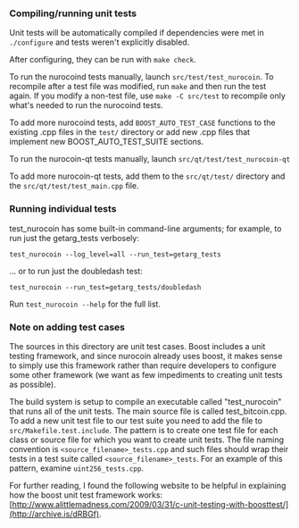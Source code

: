 ### Compiling/running unit tests

Unit tests will be automatically compiled if dependencies were met in `./configure`
and tests weren't explicitly disabled.

After configuring, they can be run with `make check`.

To run the nurocoind tests manually, launch `src/test/test_nurocoin`. To recompile
after a test file was modified, run `make` and then run the test again. If you
modify a non-test file, use `make -C src/test` to recompile only what's needed
to run the nurocoind tests.

To add more nurocoind tests, add `BOOST_AUTO_TEST_CASE` functions to the existing
.cpp files in the `test/` directory or add new .cpp files that
implement new BOOST_AUTO_TEST_SUITE sections.

To run the nurocoin-qt tests manually, launch `src/qt/test/test_nurocoin-qt`

To add more nurocoin-qt tests, add them to the `src/qt/test/` directory and
the `src/qt/test/test_main.cpp` file.

### Running individual tests

test_nurocoin has some built-in command-line arguments; for
example, to run just the getarg_tests verbosely:

    test_nurocoin --log_level=all --run_test=getarg_tests

... or to run just the doubledash test:

    test_nurocoin --run_test=getarg_tests/doubledash

Run `test_nurocoin --help` for the full list.

### Note on adding test cases

The sources in this directory are unit test cases.  Boost includes a
unit testing framework, and since nurocoin already uses boost, it makes
sense to simply use this framework rather than require developers to
configure some other framework (we want as few impediments to creating
unit tests as possible).

The build system is setup to compile an executable called "test_nurocoin"
that runs all of the unit tests.  The main source file is called
test_bitcoin.cpp. To add a new unit test file to our test suite you need
to add the file to `src/Makefile.test.include`. The pattern is to create
one test file for each class or source file for which you want to create
unit tests.  The file naming convention is `<source_filename>_tests.cpp`
and such files should wrap their tests in a test suite
called `<source_filename>_tests`. For an example of this pattern,
examine `uint256_tests.cpp`.

For further reading, I found the following website to be helpful in
explaining how the boost unit test framework works:
[http://www.alittlemadness.com/2009/03/31/c-unit-testing-with-boosttest/](http://archive.is/dRBGf).
